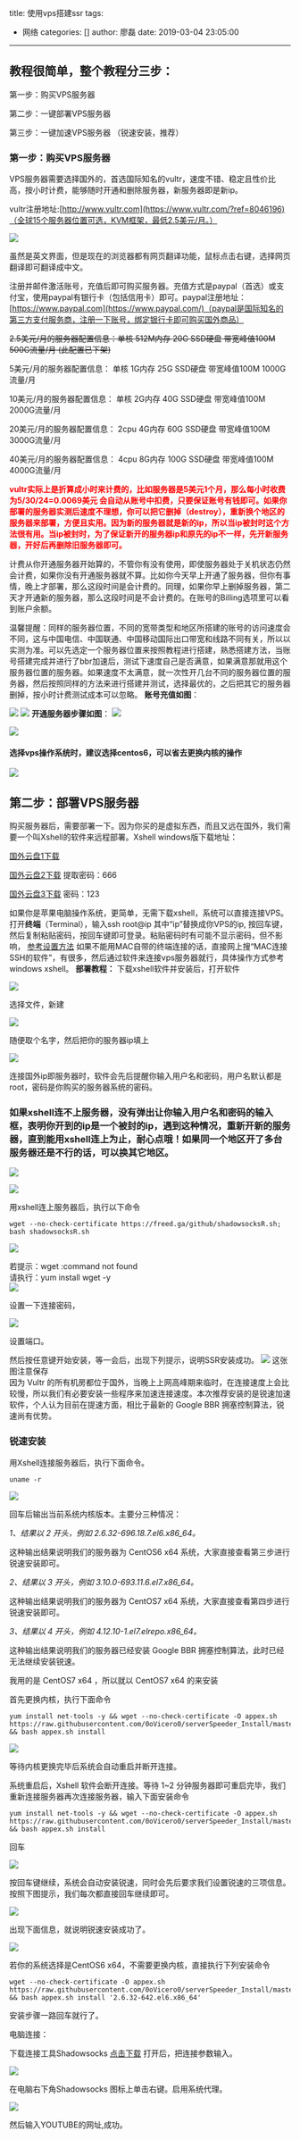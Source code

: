 title: 使用vps搭建ssr
tags:
  - 网络
categories: []
author: 廖磊
date: 2019-03-04 23:05:00
---

## **教程很简单，整个教程分三步**：
第一步：购买VPS服务器

第二步：一键部署VPS服务器

第三步：一键加速VPS服务器 （锐速安装，推荐）

### **第一步：购买VPS服务器**

VPS服务器需要选择国外的，首选国际知名的vultr，速度不错、稳定且性价比高，按小时计费，能够随时开通和删除服务器，新服务器即是新ip。

vultr注册地址:[http://www.vultr.com](https://www.vultr.com/?ref=8046196)（全球15个服务器位置可选，KVM框架，最低2.5美元/月。）

![](http://www.vultr.com/dist/img/brand/banner_1.png)

虽然是英文界面，但是现在的浏览器都有网页翻译功能，鼠标点击右键，选择网页翻译即可翻译成中文。

注册并邮件激活账号，充值后即可购买服务器。充值方式是paypal（首选）或支付宝，使用paypal有银行卡（包括信用卡）即可。paypal注册地址：[https://www.paypal.com](https://www.paypal.com/)（paypal是国际知名的第三方支付服务商，注册一下账号，绑定银行卡即可购买国外商品）

~~2.5美元/月的服务器配置信息：单核 512M内存 20G SSD硬盘 带宽峰值100M 500G流量/月 (此配置已下架)~~

5美元/月的服务器配置信息： 单核 1G内存 25G SSD硬盘 带宽峰值100M 1000G流量/月

10美元/月的服务器配置信息： 单核 2G内存 40G SSD硬盘 带宽峰值100M 2000G流量/月

20美元/月的服务器配置信息： 2cpu 4G内存 60G SSD硬盘 带宽峰值100M 3000G流量/月

40美元/月的服务器配置信息： 4cpu 8G内存 100G SSD硬盘 带宽峰值100M 4000G流量/月

**<font color="red">vultr实际上是折算成小时来计费的，比如服务器是5美元1个月，那么每小时收费为5/30/24=0.0069美元 会自动从账号中扣费，只要保证账号有钱即可。如果你部署的服务器实测后速度不理想，你可以把它删掉（destroy），重新换个地区的服务器来部署，方便且实用。因为新的服务器就是新的ip，所以当ip被封时这个方法很有用。当ip被封时，为了保证新开的服务器ip和原先的ip不一样，先开新服务器，开好后再删除旧服务器即可。</font>**

计费从你开通服务器开始算的，不管你有没有使用，即使服务器处于关机状态仍然会计费，如果你没有开通服务器就不算。比如你今天早上开通了服务器，但你有事情，晚上才部署，那么这段时间是会计费的。同理，如果你早上删掉服务器，第二天才开通新的服务器，那么这段时间是不会计费的。在账号的Billing选项里可以看到账户余额。

温馨提醒：同样的服务器位置，不同的宽带类型和地区所搭建的账号的访问速度会不同，这与中国电信、中国联通、中国移动国际出口带宽和线路不同有关，所以以实测为准。可以先选定一个服务器位置来按照教程进行搭建，熟悉搭建方法，当账号搭建完成并进行了bbr加速后，测试下速度自己是否满意，如果满意那就用这个服务器位置的服务器。如果速度不太满意，就一次性开几台不同的服务器位置的服务器，然后按照同样的方法来进行搭建并测试，选择最优的，之后把其它的服务器删掉，按小时计费测试成本可以忽略。
**账号充值如图**：

![](https://raw.githubusercontent.com/Alvin9999/pac2/master/pp100.png)
![](https://raw.githubusercontent.com/Alvin9999/pac2/master/pp101.png)
**开通服务器步骤如图**：
![](https://raw.githubusercontent.com/Alvin9999/crp_up/master/pac%E6%95%99%E7%A8%8B01.png)

![](https://raw.githubusercontent.com/Alvin9999/crp_up/master/pac%E6%95%99%E7%A8%8B02.png)

#### 选择vps操作系统时，建议选择centos6，可以省去更换内核的操作

![](https://raw.githubusercontent.com/Alvin9999/crp_up/master/pac%E6%95%99%E7%A8%8B04.png)
## **第二步：部署VPS服务器**


购买服务器后，需要部署一下。因为你买的是虚拟东西，而且又远在国外，我们需要一个叫Xshell的软件来远程部署。Xshell windows版下载地址：

[国外云盘1下载](http://45.32.141.248:8000/f/d91974d046/)

[国外云盘2下载](https://nofile.io/f/eb5dUzYMQK4/Xshell_setup_wm.exe) 提取密码：666

[国外云盘3下载](https://www.adrive.com/public/NdK3Ez/Xshell_setup_wm.exe) 密码：123

如果你是苹果电脑操作系统，更简单，无需下载xshell，系统可以直接连接VPS。打开**终端**（Terminal），输入ssh root@ip 其中“ip”替换成你VPS的ip, 按回车键，然后复制粘贴密码，按回车键即可登录。粘贴密码时有可能不显示密码，但不影响， [参考设置方法](http://www.cnblogs.com/ghj1976/archive/2013/04/19/3030159.html) 如果不能用MAC自带的终端连接的话，直接网上搜“MAC连接SSH的软件”，有很多，然后通过软件来连接vps服务器就行，具体操作方式参考windows xshell。
**部署教程：**
下载xshell软件并安装后，打开软件

[![](https://raw.githubusercontent.com/Alvin9999/PAC/master/xshell11.png)](https://raw.githubusercontent.com/Alvin9999/PAC/master/xshell11.png)

选择文件，新建

[![](https://raw.githubusercontent.com/Alvin9999/PAC/master/xshell12.png)](https://raw.githubusercontent.com/Alvin9999/PAC/master/xshell12.png)

随便取个名字，然后把你的服务器ip填上

[![](https://raw.githubusercontent.com/Alvin9999/PAC/master/xshell13.png)](https://raw.githubusercontent.com/Alvin9999/PAC/master/xshell13.png)

连接国外ip即服务器时，软件会先后提醒你输入用户名和密码，用户名默认都是root，密码是你购买的服务器系统的密码。

### 如果xshell连不上服务器，没有弹出让你输入用户名和密码的输入框，表明你开到的ip是一个被封的ip，遇到这种情况，重新开新的服务器，直到能用xshell连上为止，耐心点哦！如果同一个地区开了多台服务器还是不行的话，可以换其它地区。

[![](https://raw.githubusercontent.com/Alvin9999/PAC/master/xshell14.png)](https://raw.githubusercontent.com/Alvin9999/PAC/master/xshell14.png)

[![](https://raw.githubusercontent.com/Alvin9999/PAC/master/ss/xshell2.png)](https://raw.githubusercontent.com/Alvin9999/PAC/master/ss/xshell2.png)

用xshell连上服务器后，执行以下命令
```
wget --no-check-certificate https://freed.ga/github/shadowsocksR.sh; bash shadowsocksR.sh
```
[![](https://www.baishitou.cn/wp-content/uploads/2019/04/null20190416111750.jpg)](https://www.baishitou.cn/wp-content/uploads/2019/04/null20190416111750.jpg)

若提示：wget :command not found  
请执行：yum install wget -y  
[![](https://www.baishitou.cn/wp-content/uploads/2019/04/null20190416111931.jpg)](https://www.baishitou.cn/wp-content/uploads/2019/04/null20190416111931.jpg)

设置一下连接密码，

[![](https://www.baishitou.cn/wp-content/uploads/2019/04/null20190416112048.jpg)](https://www.baishitou.cn/wp-content/uploads/2019/04/null20190416112048.jpg)

设置端口。

然后按任意键开始安装，等一会后，出现下列提示，说明SSR安装成功。
![](https://www.baishitou.cn/wp-content/uploads/2018/03/QQ%E6%88%AA%E5%9B%BE20180802123036.jpg)
这张图注意保存  
因为 Vultr 的所有机房都位于国外，当晚上上网高峰期来临时，在连接速度上会比较慢，所以我们有必要安装一些程序来加速连接速度。本次推荐安装的是锐速加速软件，个人认为目前在提速方面，相比于最新的 Google BBR 拥塞控制算法，锐速尚有优势。
###  锐速安装
用Xshell连接服务器后，执行下面命令。

```
uname -r
```

[![](https://www.baishitou.cn/wp-content/uploads/2019/04/null20190416104151.jpg)](https://www.baishitou.cn/wp-content/uploads/2019/04/null20190416104151.jpg)

回车后输出当前系统内核版本。主要分三种情况：

_1、结果以 2 开头，例如 2.6.32-696.18.7.el6.x86_64。_

这种输出结果说明我们的服务器为 CentOS6 x64 系统，大家直接查看第三步进行锐速安装即可。

_2、结果以 3 开头，例如 3.10.0-693.11.6.el7.x86_64。_

这种输出结果说明我们的服务器为 CentOS7 x64 系统，大家直接查看第四步进行锐速安装即可。

_3、结果以 4 开头，例如 4.12.10-1.el7.elrepo.x86_64。_

这种输出结果说明我们的服务器已经安装 Google BBR 拥塞控制算法，此时已经无法继续安装锐速。

我用的是 CentOS7 x64 ，所以就以 CentOS7 x64 的来安装

首先更换内核，执行下面命令

```
yum install net-tools -y && wget --no-check-certificate -O appex.sh https://raw.githubusercontent.com/0oVicero0/serverSpeeder_Install/master/appex.sh && bash appex.sh install
```

[![](https://www.baishitou.cn/wp-content/uploads/2019/04/null20190416105731.jpg)](https://www.baishitou.cn/wp-content/uploads/2019/04/null20190416105731.jpg)

等待内核更换完毕后系统会自动重启并断开连接。

系统重启后，Xshell 软件会断开连接。等待 1~2 分钟服务器即可重启完毕，我们重新连接服务器再次连接服务器，输入下面安装命令

```
yum install net-tools -y && wget --no-check-certificate -O appex.sh https://raw.githubusercontent.com/0oVicero0/serverSpeeder_Install/master/appex.sh && bash appex.sh install
```

回车

[![](https://www.baishitou.cn/wp-content/uploads/2019/04/null20190416103832.jpg)](https://www.baishitou.cn/wp-content/uploads/2019/04/null20190416103832.jpg)

按回车键继续，系统会自动安装锐速，同时会先后要求我们设置锐速的三项信息。按照下图提示，我们每次都直接回车继续即可。

[![](https://www.baishitou.cn/wp-content/uploads/2019/04/null20190416103917.jpg)](https://www.baishitou.cn/wp-content/uploads/2019/04/null20190416103917.jpg)

出现下面信息，就说明锐速安装成功了。

[![](https://www.baishitou.cn/wp-content/uploads/2019/04/null20190416104011.jpg)](https://www.baishitou.cn/wp-content/uploads/2019/04/null20190416104011.jpg)

若你的系统选择是CentOS6 x64，不需要更换内核，直接执行下列安装命令

```
wget --no-check-certificate -O appex.sh https://raw.githubusercontent.com/0oVicero0/serverSpeeder_Install/master/appex.sh && bash appex.sh install '2.6.32-642.el6.x86_64'
```

安装步骤一路回车就行了。

电脑连接：

下载连接工具Shadowsocks
[点击下载](https://www.baishitou.cn/download/2675/)
打开后，把连接参数输入。

[![](https://www.baishitou.cn/wp-content/uploads/2019/04/null20190416112946.jpg)](https://www.baishitou.cn/wp-content/uploads/2019/04/null20190416112946.jpg)

在电脑右下角Shadowsocks 图标上单击右键。启用系统代理。

[![](https://www.baishitou.cn/wp-content/uploads/2019/04/null20190416113550.jpg)](https://www.baishitou.cn/wp-content/uploads/2019/04/null20190416113550.jpg)

然后输入YOUTUBE的网址,成功。